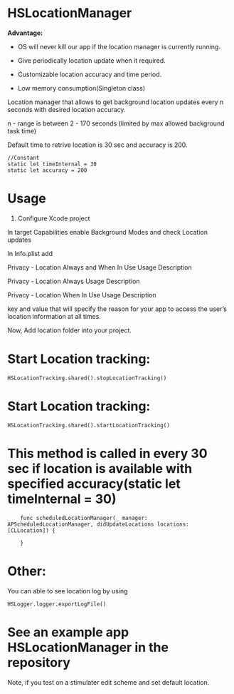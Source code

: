 # HSLocationManager

**Advantage:**

 - OS will never kill our app if the location manager is currently running.

 - Give periodically location update when it required.

 - Customizable location accuracy and time period.

 - Low memory consumption(Singleton class)


Location manager that allows to get background location updates every n seconds with desired location accuracy.

n - range is between 2 - 170 seconds (limited by max allowed background task time)

Default time to retrive location is 30 sec and accuracy is 200. 

    //Constant
    static let timeInternal = 30
    static let accuracy = 200

# Usage
1. Configure Xcode project

In target Capabilities enable Background Modes and check Location updates

In Info.plist add 

  Privacy - Location Always and When In Use Usage Description

  Privacy - Location Always Usage Description

  Privacy - Location When In Use Usage Description

key and value that will specify the reason for your app to access the user’s location information at all times.


Now, Add location folder into your project.

# Start Location tracking:

    HSLocationTracking.shared().stopLocationTracking()
    
    
    
# Start Location tracking:

    HSLocationTracking.shared().startLocationTracking()
    
# This method is called in every 30 sec if location is available with specified accuracy(static let timeInternal = 30)  

        func scheduledLocationManager(_ manager: APScheduledLocationManager, didUpdateLocations locations: [CLLocation]) {

        }

# Other:    
You can able to see location log by using 

    HSLogger.logger.exportLogFile()
    
# See an example app HSLocationManager in the repository

Note, if you test on a stimulater edit scheme and set default location.
